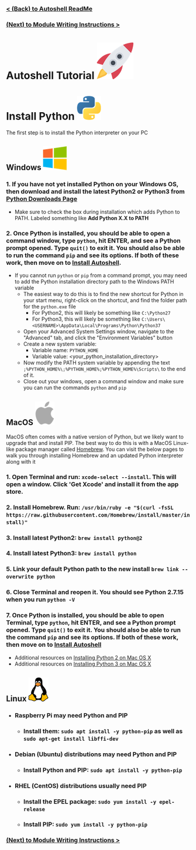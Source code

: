 ###  [< (Back) to Autoshell ReadMe](README.md)
###  [(Next) to Module Writing Instructions >](TUTORIAL-2.md)

# Autoshell Tutorial ![Rocket](img/rocket_100.png)


# **Install Python** ![Python](img/python_65.png)
The first step is to install the Python interpreter on your PC

## **Windows** ![Windows](img/windows_65.png)
### 1. If you have not yet installed Python on your Windows OS, then download and install the latest Python2 or Python3 from [Python Downloads Page](https://www.python.org/downloads/)
- Make sure to check the box during installation which adds Python to PATH. Labeled something like **Add Python X.X to PATH**

### 2. Once Python is installed, you should be able to open a command window, type `python`, hit ENTER, and see a Python prompt opened. Type `quit()` to exit it. You should also be able to run the command `pip` and see its options. If both of these work, then move on to [Install Autoshell](TUTORIAL-2.md).
- If you cannot run `python` or `pip` from a command prompt, you may need to add the Python installation directory path to the Windows PATH variable
	- The easiest way to do this is to find the new shortcut for Python in your start menu, right-click on the shortcut, and find the folder path for the `python.exe` file
		- For Python2, this will likely be something like `C:\Python27`
		- For Python3, this will likely be something like `C:\Users\<USERNAME>\AppData\Local\Programs\Python\Python37`
	- Open your Advanced System Settings window, navigate to the "Advanced" tab, and click the "Environment Variables" button
	- Create a new system variable:
		- Variable name: `PYTHON_HOME`
		- Variable value: <your_python_installation_directory>
	- Now modify the PATH system variable by appending the text `;%PYTHON_HOME%\;%PYTHON_HOME%;%PYTHON_HOME%\Scripts\` to the end of it.
	- Close out your windows, open a command window and make sure you can run the commands `python` and `pip`

## **MacOS** ![MacOS](img/apple_65.png)
MacOS often comes with a native version of Python, but we likely want to upgrade that and install PIP. The best way to do this is with a MacOS Linux-like package manager called [Homebrew](https://brew.sh/). You can visit the below pages to walk you through installing Homebrew and an updated Python interpreter along with it

### 1. Open Terminal and run: `xcode-select --install`. This will open a window. Click **'Get Xcode'** and install it from the app store.
### 2. Install Homebrew. Run: `/usr/bin/ruby -e "$(curl -fsSL https://raw.githubusercontent.com/Homebrew/install/master/install)"`
### 3. Install latest Python2: `brew install python@2`
### 4. Install latest Python3: `brew install python`
### 5. Link your default Python path to the new install `brew link --overwrite python`
### 6. Close Terminal and reopen it. You should see Python 2.7.15 when you run `python -V`
### 7. Once Python is installed, you should be able to open Terminal, type `python`, hit ENTER, and see a Python prompt opened. Type `quit()` to exit it. You should also be able to run the command `pip` and see its options. If both of these work, then move on to [Install Autoshell](TUTORIAL-2.md)
- Additional resources on [Installing Python 2 on Mac OS X](https://docs.python-guide.org/starting/install/osx/)
- Additional resources on [Installing Python 3 on Mac OS X](https://docs.python-guide.org/starting/install3/osx/)

## **Linux** ![Linux](img/linux_65.png)
- ### **Raspberry Pi** may need Python and PIP
	- ### Install them: `sudo apt install -y python-pip` as well as `sudo apt-get install libffi-dev`
- ### **Debian (Ubuntu)** distributions may need Python and PIP
	- ### Install Python and PIP: `sudo apt install -y python-pip`
- ### **RHEL (CentOS)** distributions usually need PIP
	- ### Install the EPEL package: `sudo yum install -y epel-release`
	- ### Install PIP: `sudo yum install -y python-pip`


###  [(Next) to Module Writing Instructions >](TUTORIAL-2.md)
